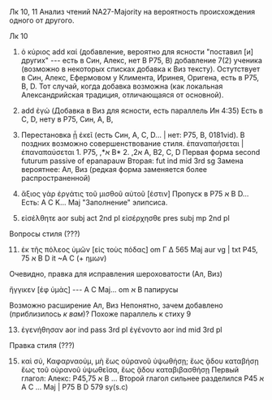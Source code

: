 Лк 10, 11 Анализ чтений NA27-Majority на вероятность происхождения одного от другого.

Лк 10

1.  ὁ κύριος add καί (добавление, вероятно для ясности "поставил [и] других" --- есть в Син, Алекс, нет В P75, B)
    добавление 7(2) ученика (возможно в некоторых списках добавка к Виз тексту). Остутствует в Син, Алекс, Ефермовом у Климента, Иринея, Оригена, есть в P75, B, D. Тот случай, когда добавка возможна (как локальная Александрийская традиция, отличающаяся от основной).

3. add ἐγώ (Добавка в Виз для ясности, есть параллель Ин 4:35) Есть в C, D, нету в P75, Син, A, B, 
6. Перестановка  ᾖ ἐκεῖ (есть Син, A, C, D... | нет: P75, B, 0181vid). В поздних возможно совершенствование стиля.
ἐπαναπαήσεται | ἐπαναπαύσεται  1. P75, ,\*א B* 2. ,2א A, B2, C, D 
Первая форма second futurum passive of epanapauw
Вторая: fut ind mid 3rd sg
Замена вероятнее: Ал, Виз (редкая форма заменяется более распространенной)

7. ἄξιος γὰρ ἐργάτις τοῦ μισθοῦ αὐτοῦ [ἐστιν] Пропуск в P75 א B D... Есть: A C K... Maj
"Заполнение" элипсиса.

10. εἰσἐλθητε aor subj act 2nd pl
εἰσέρχησθε pres subj mp 2nd pl

Вопросы стиля (???) 

11. ἐκ τῆς πόλεος ὑμῶν [εἰς τοὺς πόδας]  om Γ Δ 565 Maj aur vg 
| txt P45, 75 א B D it ~A C (+ ημων)

Очевидно, правка для исправления шероховатости (Ал, Виз)

ἤγγικεν [ἐφ ὑμὰς] --- A C Maj... om א B папирусы

Возможно расширение Ал, Виз
Непонятно, зачем добавлено (приблизилось _к вам_)?
Похоже параллель к стиху 9

13. ἐγενήθησαν  aor ind pass 3rd pl
ἐγένοντο  aor ind mid 3rd pl

Правка стиля (???)

15. καὶ σύ, Καφαρναούμ, μὴ ἕως οὐρανοῦ ὑψωθήσῃ; ἕως ᾅδου καταβήσῃ
ἔως τοῦ οὐρανοῦ ὑψωθεῖσα, ἕως ᾅδου καταβιβασθήσῃ
Первый глагол: Алекс: P45,75 א B ...
Второй глагол сильнее разделился P45 א A C ... Maj | P75 B D 579 sy(s.c)
